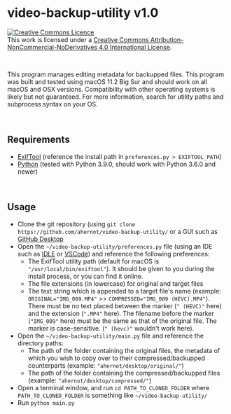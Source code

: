 # video-backup-utility v1.0
<a rel="license" href="http://creativecommons.org/licenses/by-nc-nd/4.0/"><img alt="Creative Commons Licence" style="border-width:0" src="https://i.creativecommons.org/l/by-nc-nd/4.0/80x15.png" /></a><br />This work is licensed under a <a rel="license" href="http://creativecommons.org/licenses/by-nc-nd/4.0/">Creative Commons Attribution-NonCommercial-NoDerivatives 4.0 International License</a>.

<br>

This program manages editing metadata for backupped files.
This program was built and tested using macOS 11.2 Big Sur and should work on all macOS and OSX versions. Compatibility with other operating systems is likely but not guaranteed. For more information, search for utility paths and subprocess syntax on your OS.

<br>

## Requirements
* <a href="https://exiftool.org" target="_blank">ExifTool</a> (reference the install path in `preferences.py > EXIFTOOL_PATH`)
* <a href="https://www.python.org/downloads/" target="_blank">Python</a> (tested with Python 3.9.0, should work with Python 3.6.0 and newer)

<br>

## Usage
* Clone the git repository (using `git clone https://github.com/ahernot/video-backup-utility/` or a GUI such as <a href="https://desktop.github.com" target="_blank">GitHub Desktop</a>
* Open the `~/video-backup-utility/preferences.py` file (using an IDE such as <a href="https://www.python.org/downloads/" target="_blank">IDLE</a> or <a href="https://code.visualstudio.com/download" target="_blank">VSCode</a>) and reference the following preferences:
  * The ExifTool utility path (default for macOS is `"/usr/local/bin/exiftool"`). It should be given to you during the install process, or you can find it online.
  * The file extensions (in lowercase) for original and target files
  * The text string which is appended to a target file's name (example: `ORIGINAL="IMG_009.MP4"` >> `COMPRESSED="IMG_009 (HEVC).MP4"`). There must be no text placed between the marker (`" (HEVC)"` here) and the extension (`".MP4"` here). The filename before the marker (`"IMG_009"` here) must be the same as that of the original file. The marker is case-sensitive. (`" (hevc)"` wouldn't work here).
* Open the `~/video-backup-utility/main.py` file and reference the directory paths:
  * The path of the folder containing the original files, the metadata of which you wish to copy over to their compressed/backupped counterparts (example: `"ahernot/desktop/original/"`)
  * The path of the folder containing the compressed/backupped files (example: `"ahernot/desktop/compressed/"`)
* Open a terminal window, and run `cd PATH_TO_CLONED_FOLDER` where `PATH_TO_CLONED_FOLDER` is something like `~/video-backup-utility/`
* Run `python main.py`
